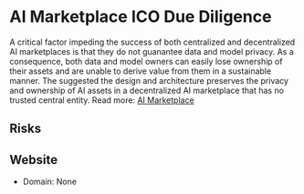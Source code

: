 # AI Marketplace ICO Due Diligence
A critical factor impeding the success of both centralized and decentralized AI marketplaces is that they do not guanantee data and model privacy. As a consequence, both data and model owners can easily lose ownership of their assets and are unable to derive value from them in a sustainable manner. The suggested the design and architecture preserves the privacy and ownership of AI assets in a decentralized AI marketplace that has no trusted central entity.
Read more: [AI Marketplace](https://metabay.network/ico/ai-marketplace)
## Risks
## Website
* Domain: None
